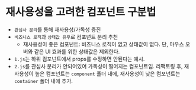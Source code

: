 # 재사용성을 고려한 컴포넌트 구분법
  - `관심사 분리`를 통해 재사용성/가독성 증진
  - `비즈니스 로직`과 `상태값 유무`로 컴포넌트 분리 추천
    - 재사용성이 좋은 컴포넌트: 비즈니스 로직이 없고 상태값이 없다. 단, 마우스 오버와 같은 UI 효과를 위한 상태값은 제외한다.
  - `1.js`는 하위 컴포넌트에서 props를 수정하면 안된다는 예시.
  - `2.js`를 관심사 분리가 안되어있어 가독성이 떨어지는 컴포넌트임. 리팩토링 후, 재사용성이 높은 컴포넌트는 `component` 폴더 내에, 재사용성이 낮은 컴포넌트는 `container` 폴더 내에 추가.